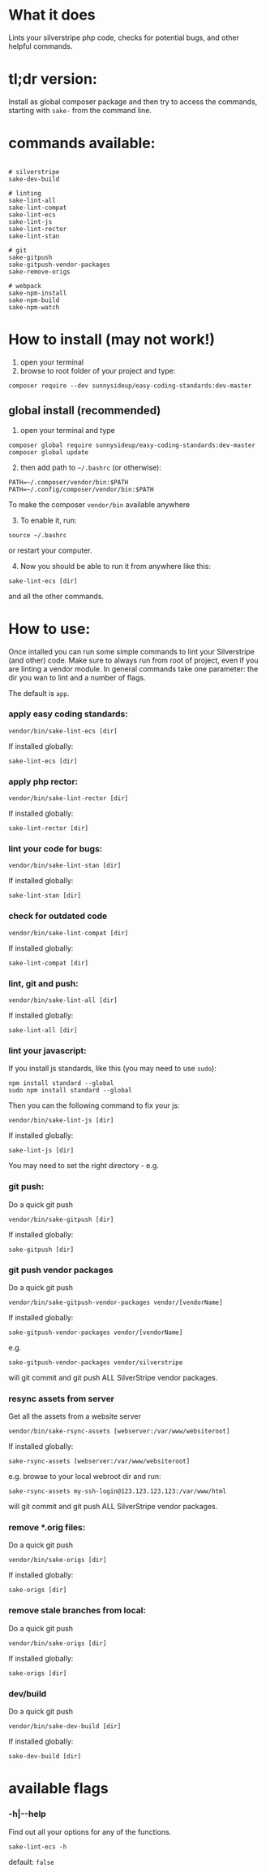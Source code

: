 # What it does

Lints your silverstripe php code, checks for potential bugs, and other helpful commands.

# tl;dr version:

Install as global composer package and then try to access the commands, starting with `sake-` from the command line.

# commands available:

```shell

# silverstripe
sake-dev-build

# linting
sake-lint-all
sake-lint-compat
sake-lint-ecs
sake-lint-js
sake-lint-rector
sake-lint-stan

# git
sake-gitpush
sake-gitpush-vendor-packages  
sake-remove-origs

# webpack
sake-npm-install
sake-npm-build
sake-npm-watch    

```

# How to install (may not work!)

1. open your terminal
2. browse to root folder of your project and type:
 ```shell
composer require --dev sunnysideup/easy-coding-standards:dev-master
 ```

## global install (recommended)

1. open your terminal and type
```shell
composer global require sunnysideup/easy-coding-standards:dev-master
composer global update
```

2. then add path to `~/.bashrc` (or otherwise):
```shell
PATH=~/.composer/vendor/bin:$PATH
PATH=~/.config/composer/vendor/bin:$PATH
```
To make the composer `vendor/bin` available anywhere

3. To enable it, run:
```shell
source ~/.bashrc
```
or restart your computer.

4. Now you should be able to run it from anywhere like this:

```shell
sake-lint-ecs [dir]
```
and all the other commands.

# How to use:
Once intalled you can run some simple commands to lint your Silverstripe (and other) code.
Make sure to always run from root of project, even if you are linting a vendor module.
In general commands take one parameter: the dir you wan to lint and a number of flags.


The default is `app`.


### apply easy coding standards:
```shell
vendor/bin/sake-lint-ecs [dir]
```

If installed globally:
```shell
sake-lint-ecs [dir]
```


### apply php rector:
```shell
vendor/bin/sake-lint-rector [dir]
```

If installed globally:
```shell
sake-lint-rector [dir]
```


### lint your code for bugs:
```shell
vendor/bin/sake-lint-stan [dir]
```

If installed globally:
```shell
sake-lint-stan [dir]
```

### check for outdated code
```shell
vendor/bin/sake-lint-compat [dir]
```

If installed globally:
```shell
sake-lint-compat [dir]
```

### lint, git and push:
```shell
vendor/bin/sake-lint-all [dir]
```

If installed globally:
```shell
sake-lint-all [dir]
```

### lint your javascript:
If you install js standards, like this (you may need to use `sudo`):
```shell
npm install standard --global
sudo npm install standard --global
```

Then you can the following command to fix your js:
```shell
vendor/bin/sake-lint-js [dir]
```

If installed globally:
```shell
sake-lint-js [dir]
```
You may need to set the right directory - e.g.



### git push:

Do a quick git push
```shell
vendor/bin/sake-gitpush [dir]
```

If installed globally:
```shell
sake-gitpush [dir]
```

### git push vendor packages

Do a quick git push
```shell
vendor/bin/sake-gitpush-vendor-packages vendor/[vendorName]
```

If installed globally:
```shell
sake-gitpush-vendor-packages vendor/[vendorName]
```

e.g.
```shell
sake-gitpush-vendor-packages vendor/silverstripe
```
will git commit and git push ALL SilverStripe vendor packages.


### resync assets from server

Get all the assets from a website server
```shell
vendor/bin/sake-rsync-assets [webserver:/var/www/websiteroot]
```

If installed globally:
```shell
sake-rsync-assets [webserver:/var/www/websiteroot]
```

e.g. browse to your local webroot dir and run:
```shell
sake-rsync-assets my-ssh-login@123.123.123.123:/var/www/html
```
will git commit and git push ALL SilverStripe vendor packages.


### remove *.orig files:

Do a quick git push
```shell
vendor/bin/sake-origs [dir]
```

If installed globally:
```shell
sake-origs [dir]
```

### remove stale branches from local:

Do a quick git push
```shell
vendor/bin/sake-origs [dir]
```

If installed globally:
```shell
sake-origs [dir]
```

### dev/build

Do a quick git push
```shell
vendor/bin/sake-dev-build [dir]
```

If installed globally:
```shell
sake-dev-build [dir]
```


# available flags


### -h|--help
Find out all your options for any of the functions.
```shell
sake-lint-ecs -h
```
default: `false`
